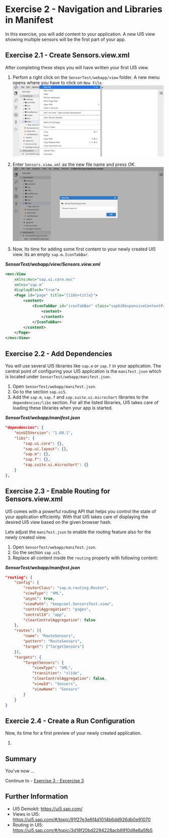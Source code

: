 # Exercise 2 - Navigation and Libraries in Manifest

In this exercise, you will add content to your application. A new UI5 view showing multiple sensors will be the first part of your app.

## Exercise 2.1 - Create Sensors.view.xml

After completing these steps you will have written your first UI5 view.

1. Perfom a right click on the `SensorTest/webapp/view` folder. A new menu opens where you have to click on `New File`.
<br>![](/exercises/ex2/images/02_01_0010.png)

2. Enter `Sensors.view.xml` as the new file name and press *OK*.
<br>![](/exercises/ex2/images/02_01_0020.png)

3. Now, Its time for adding some first content to your newly created UI5 view. Its an empty `sap.m.IconTabBar`.

***SensorTest/webapp/view/Sensors.view.xml***

````xml
<mvc:View
    xmlns:mvc="sap.ui.core.mvc"
    xmlns="sap.m"
    displayBlock="true">
    <Page id="page" title="{i18n>title}">
        <content>
            <IconTabBar id="iconTabBar" class="sapUiResponsiveContentPadding">
                <content>
                </content>
            </IconTabBar>
        </content>
    </Page>
</mvc:View>
````

## Exercise 2.2 - Add Dependencies
You will use several UI5 libraries like `sap.m` or `sap.f` in your application. The central point of configuring your UI5 application is the `manifest.json` which is located under `SensorTest/webapp/manifest.json`.

1. Open `SensorTest/webapp/manifest.json`.
2. Go to the section `sap.ui5`.
3. Add the `sap.m`, `sap.f` and `sap.suite.ui.microchart` libraries to the `dependencies/libs` section. For all the listed libraries, UI5 takes care of loading these libraries when your app is started.

***SensorTest/webapp/manifest.json***

````json
"dependencies": {
    "minUI5Version": "1.60.1",
    "libs": {
        "sap.ui.core": {},
        "sap.ui.layout": {},
        "sap.m": {},
        "sap.f": {},
        "sap.suite.ui.microchart": {}
    }
},
````

## Exercise 2.3 - Enable Routing for Sensors.view.xml
UI5 comes with a powerful routing API that helps you control the state of your application efficiently. With that UI5 takes care of displaying the desired UI5 view based on the given browser hash.

Lets adjust the `manifest.json` to enable the routing feature also for the newly created view.

1. Open `SensorTest/webapp/manifest.json`.
2. Go the section `sap.ui5`.
3. Replace all content inside the `routing` property with following content:

***SensorTest/webapp/manifest.json***

````json
"routing": {
    "config": {
        "routerClass": "sap.m.routing.Router",
        "viewType": "XML",
        "async": true,
        "viewPath": "keepcool.SensorsTest.view",
        "controlAggregation": "pages",
        "controlId": "app",
        "clearControlAggregation": false
    },
    "routes": [{
        "name": "RouteSensors",
        "pattern": "RouteSensors",
        "target": ["TargetSensors"]
    }],
    "targets": {
        "TargetSensors": {
            "viewType": "XML",
            "transition": "slide",
            "clearControlAggregation": false,
            "viewId": "Sensors",
            "viewName": "Sensors"
        }
    }
}
````

## Exercie 2.4 - Create a Run Configuration
Now, its time for a first preview of your newly created application.

1. 

## Summary

You've now ...

Continue to - [Exercise 3 - Excercise 3 ](../ex3/README.md)


## Further Information
* UI5 Demokit: https://ui5.sap.com/
* Views in UI5: https://ui5.sap.com/#/topic/91f27e3e6f4d1014b6dd926db0e91070
* Routing in UI5: https://ui5.sap.com/#/topic/3d18f20bd2294228acb6910d8e8a5fb5
